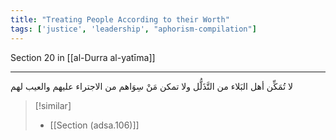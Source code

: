 ```yaml
---
title: "Treating People According to their Worth"
tags: ['justice', 'leadership', "aphorism-compilation"]
---
```


 Section 20 in [[al-Durra al-yatīma]]

---
لا تُمَكِّن أهل البَلاء من التَّذَلُّل ولا تمكن مَنْ سِوَاهم من الاجتراء عليهم والعيب لهم

> [!similar]
> - [[Section (adsa.106)]]
